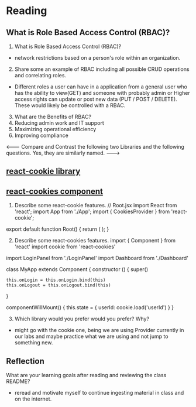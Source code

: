 # Reading

## What is Role Based Access Control (RBAC)?

1. What is Role Based Access Control (RBAC)? 
  - network restrictions based on a person's role within an organization.
2. Share some an example of RBAC including all possible CRUD operations and correlating roles.
  - Different roles a user can have in a application from a general user who has the ability to view(GET) and someone with probably admin or Higher access rights can update or post new data (PUT / POST / DELETE). These would likely be controlled with a RBAC.
3. What are the Benefits of RBAC?
  1. Reducing admin work and IT support
  2. Maximizing operational efficiency
  3. Improving compliance

<--- Compare and Contrast the following two Libraries and the following questions. Yes, they are similarly named. --->

## [react-cookie library](https://www.npmjs.com/package/react-cookie)

## [react-cookies component](https://www.npmjs.com/package/react-cookies)

1. Describe some react-cookie features.
// Root.jsx
import React from 'react';
import App from './App';
import { CookiesProvider } from 'react-cookie';

export default function Root() {
  return (
    <CookiesProvider>
      <App />
    </CookiesProvider>
  );
}

2. Describe some react-cookies features.
import { Component } from 'react'
import cookie from 'react-cookies'
 
import LoginPanel from './LoginPanel'
import Dashboard from './Dashboard'
 
class MyApp extends Component {
  constructor () {
    super()
 
    this.onLogin = this.onLogin.bind(this)
    this.onLogout = this.onLogout.bind(this)
  }
 
  componentWillMount() {
    this.state =  { userId: cookie.load('userId') }
  }

3. Which library would you prefer would you prefer? Why?
  - might go with the cookie one, being we are using Provider currently in our labs and maybe practice what we are using and not jump to something new. 

## Reflection
What are your learning goals after reading and reviewing the class README?
  - reread and motivate myself to continue ingesting material in class and on the internet. 